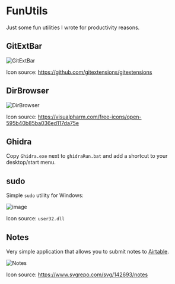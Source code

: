 # FunUtils

Just some fun utilities I wrote for productivity reasons.

## GitExtBar

![GitExtBar](https://i.imgur.com/pmFrNBu.png)

Icon source: https://github.com/gitextensions/gitextensions

## DirBrowser

![DirBrowser](https://i.imgur.com/iN1KrQM.png)

Icon source: https://visualpharm.com/free-icons/open-595b40b85ba036ed117da75e

## Ghidra

Copy `Ghidra.exe` next to `ghidraRun.bat` and add a shortcut to your desktop/start menu.

## sudo

Simple `sudo` utility for Windows:

![image](https://user-images.githubusercontent.com/2458265/82740424-daa9f900-9d48-11ea-8bd1-60b001da7986.png)

Icon source: `user32.dll`

## Notes

Very simple application that allows you to submit notes to [Airtable](https://airtable.com).

![Notes](https://i.imgur.com/UzqkT7k.png)

Icon source: https://www.svgrepo.com/svg/142693/notes